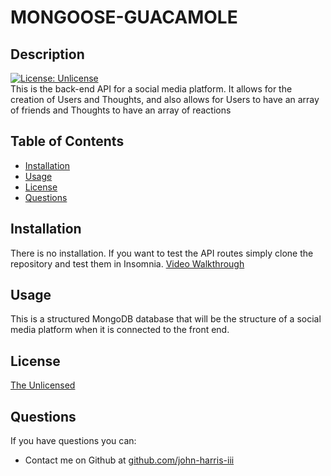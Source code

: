 # MONGOOSE-GUACAMOLE
## Description  
  [![License: Unlicense](https://img.shields.io/badge/license-Unlicense-blue.svg)](http://unlicense.org/)  
  This is the back-end API for a social media platform. It allows for the creation of Users and Thoughts, and also allows for Users to have an array of friends and Thoughts to have an array of reactions
  ## Table of Contents
  * [Installation](#installation)
  * [Usage](#usage)
  * [License](#license)
  * [Questions](#questions)
  ## Installation
  There is no installation. If you want to test the API routes simply clone the repository and test them in Insomnia.
  [Video Walkthrough](https://watch.screencastify.com/v/odWVlsAMKEuAhAwqEs6d)
  ## Usage
  This is a structured MongoDB database that will be the structure of a social media platform when it is connected to the front end.
  ## License
  <a href='https://opensource.org/licenses/unlicense' target='_blank'>The Unlicensed</a>
  ## Questions
  If you have questions you can:  
  * Contact me on Github at [github.com/john-harris-iii](https://github.com/john-harris-iii) 